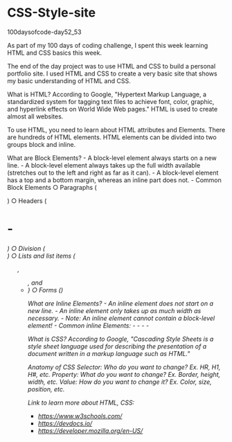 # CSS-Style-site
100daysofcode-day52_53

As part of my 100 days of coding challenge, I spent this week learning HTML and CSS basics this week.

The end of the day project was to use HTML and CSS to build a personal portfolio site. I used HTML and CSS to create a very basic site that shows my basic understanding of HTML and CSS.


What is HTML?
According to Google, "Hypertext Markup Language, a standardized system for tagging text files to achieve font, color, graphic, and hyperlink effects on World Wide Web pages."
HTML is used to create almost all websites.

To use HTML, you need to learn about HTML attributes and Elements. There are hundreds of HTML elements. HTML elements can be divided into two groups block and inline.

  What are Block Elements?
    - A block-level element always starts on a new line.
    - A block-level element always takes up the full width available (stretches out to the left and right as far as it can).
    - A block-level element has a top and a bottom margin, whereas an inline part does not.
	  - Common Block Elements
      ○ Paragraphs (<P>)
      ○ Headers (<h1> - <h6>)
      ○ Division (<div>)
      ○ Lists and list items (<ol>, <ul>, and <li>)
      ○ Forms (<forms>)
 
  What are Inline Elements?
	- An inline element does not start on a new line.
	- An inline element only takes up as much width as necessary.
	- Note: An inline element cannot contain a block-level element!
	- Common inline Elements:
    - <a>
    - <span>
    - <i>
    - <img>
 
 
What is CSS?
According to Google, "Cascading Style Sheets is a style sheet language used for describing the presentation of a document written in a markup language such as HTML."

Anatomy of CSS
  Selector: Who do you want to change? Ex. HR, H1, H#, etc.
  Property: What do you want to change? Ex. Border, height, width, etc.
  Value: How do you want to change it? Ex. Color, size, position, etc.
      
	
	
Link to learn more about HTML, CSS:
  - https://www.w3schools.com/
  - https://devdocs.io/
  - https://developer.mozilla.org/en-US/




